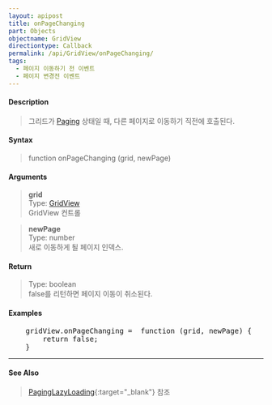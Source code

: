 ```yaml
---
layout: apipost
title: onPageChanging
part: Objects
objectname: GridView
directiontype: Callback
permalink: /api/GridView/onPageChanging/
tags: 
  - 페이지 이동하기 전 이벤트
  - 페이지 변경전 이벤트
---
```



#### Description

> 그리드가 [Paging](/api/features/Paging/) 상태일 때, 다른 페이지로 이동하기 직전에 호출된다.

#### Syntax

> function onPageChanging (grid, newPage)

#### Arguments

> **grid**  
> Type: [GridView](/api/GridView/)  
> GridView 컨트롤

> **newPage**  
> Type: number  
> 새로 이동하게 될 페이지 인덱스.

#### Return

> Type: boolean  
> false를 리턴하면 페이지 이동이 취소된다.

#### Examples 

<pre class="prettyprint">
    gridView.onPageChanging =  function (grid, newPage) {
        return false;
    }
</pre>

---

#### See Also

> [PagingLazyLoading](http://demo.realgrid.com/Demo/PagingLazyLoading){:target="_blank"} 참조